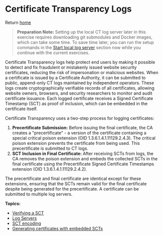 # Certificate Transparency Logs

Return [home](../README.md)

> **Preparation Note:** Setting up the local CT log server later in this exercise requires downloading git submodules and Docker images, which can take some time. To save time later, you can run the setup commands in the [Start local log server](./ct_certificates.md#start-local-log-server) section now while you continue with the current exercises.

Certificate Transparency logs help protect end users by making it possible to detect and fix fraudulent or mistakenly issued website security certificates, reducing the risk of impersonation or malicious websites. When a certificate is issued by a Certificate Authority, it can be submitted to public, append-only CT logs maintained by independent operators. These logs create cryptographically verifiable records of all certificates, allowing website owners, browsers, and security researchers to monitor and audit certificate issuance. Each logged certificate receives a Signed Certificate Timestamp (SCT) as proof of inclusion, which can be embedded in the certificate itself.

Certificate Transparency uses a two-step process for logging certificates:
1. **Precertificate Submission:** Before issuing the final certificate, the CA creates a "precertificate" - a version of the certificate containing a special critical poison extension (OID 1.3.6.1.4.1.11129.2.4.3). The critical poison extension prevents the certificate from being used. This precertificate is submitted to CT logs.
2. **SCT Inclusion in Final Certificate:** After receiving SCTs from logs, the CA removes the poison extension and embeds the collected SCTs in the final certificate using the Precertificate Signed Certificate Timestamps extension (OID 1.3.6.1.4.1.11129.2.4.2).

The precertificate and final certificate are identical except for these extensions, ensuring that the SCTs remain valid for the final certificate despite being generated for the precertificate. A certificate can be submitted to multiple log servers.

**Topics:**
- [Verifying a SCT](./ct_verifying.md)
- [Log Servers](./ct_log_servers.md)
- [SCT encoding](./ct_encoding.md)
- [Generating certificates with embedded SCTs](./ct_certificates.md)
